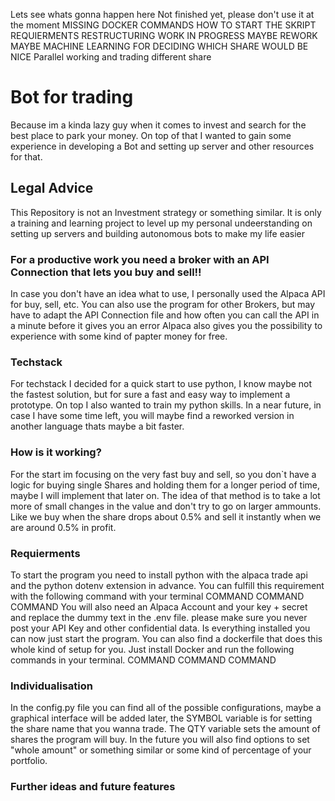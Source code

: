 Lets see whats gonna happen here
Not finished yet, please don't use it at the moment 
MISSING
DOCKER COMMANDS
HOW TO START THE SKRIPT
REQUIERMENTS
RESTRUCTURING
WORK IN PROGRESS
MAYBE REWORK
MAYBE MACHINE LEARNING FOR DECIDING WHICH SHARE WOULD BE NICE
Parallel working and trading different share

# Bot for trading
Because im a kinda lazy guy when it comes to invest and search for the best place to park your money.
On top of that I wanted to gain some experience in developing a Bot and setting up server and other resources for that.

## Legal Advice
This Repository is not an Investment strategy or something similar. It is only a training and learning project to level 
up my personal undeerstanding on setting up servers and building autonomous bots to make my life easier

### For a productive work you need a broker with an API Connection that lets you buy and sell!!

In case you don't have an idea what to use, I personally used the Alpaca API for buy, sell, etc. You can also use the 
program for other Brokers, but may have to adapt the API Connection file and how often you can call the API in a 
minute before it gives you an error 
Alpaca also gives you the possibility to experience with some kind of papter money for free. 

### Techstack

For techstack I decided for a quick start to use python, I know maybe not the fastest solution, but for sure a fast and
easy way to implement a prototype. On top I also wanted to train my python skills. 
In a near future, in case I have some time left, you will maybe find a reworked version in another language thats maybe 
a bit faster.

### How is it working?
For the start im focusing on the very fast buy and sell, so you don`t have a logic for buying single Shares and holding
them for a longer period of time, maybe I will implement that later on. 
The idea of that method is to take a lot more of small changes in the value and don't try to go on larger ammounts. Like 
we buy when the share drops about 0.5% and sell it instantly when we are around 0.5% in profit. 

### Requierments
To start the program you need to install python with the alpaca trade api and the python dotenv extension in advance. 
You can fulfill this requirement with the following command with your terminal 
COMMAND COMMAND COMMAND
You will also need an Alpaca Account and your key + secret and replace the dummy text in the .env file. please make sure
you never post your API Key and other confidential data.
Is everything installed you can now just start the program.
You can also find a dockerfile that does this whole kind of setup for you. Just install Docker and run the following 
commands in your terminal. 
COMMAND COMMAND COMMAND 

### Individualisation
In the config.py file you can find all of the possible configurations, maybe a graphical interface will be added later, 
the SYMBOL variable is for setting the share name that you wanna trade. The QTY variable sets the amount of shares the 
program will buy. In the future you will also find options to set "whole amount" or something similar or some kind of 
percentage of your portfolio.

### Further ideas and future features



